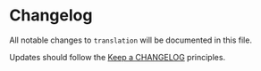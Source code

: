 # Changelog

All notable changes to `translation` will be documented in this file.

Updates should follow the [Keep a CHANGELOG](http://keepachangelog.com/) principles.

